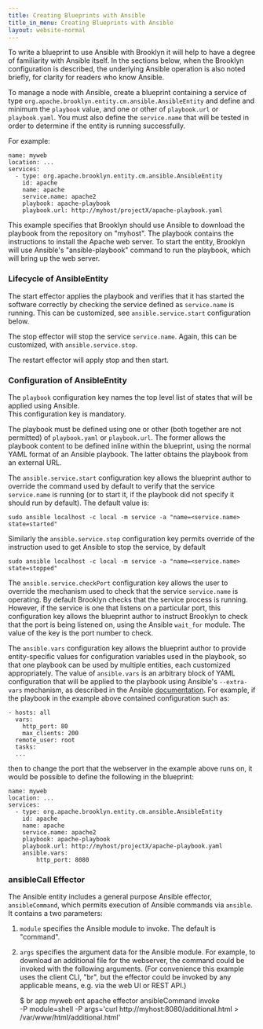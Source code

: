 ```yaml
---
title: Creating Blueprints with Ansible
title_in_menu: Creating Blueprints with Ansible
layout: website-normal
---
```


To write a blueprint to use Ansible with Brooklyn it will help to have a degree of familiarity with Ansible itself. In the 
sections below, when the Brooklyn configuration is described, the underlying Ansible operation is also noted briefly, for 
clarity for readers who know Ansible.

To manage a node with Ansible, create a blueprint containing a service of type `org.apache.brooklyn.entity.cm.ansible.AnsibleEntity`
and define and minimum the `playbook` value, and one or other of `playbook.url` or `playbook.yaml`. You must also define
the `service.name` that will be tested in order to determine if the entity is running successfully.

For example:

    name: myweb
    location: ...
    services:
      - type: org.apache.brooklyn.entity.cm.ansible.AnsibleEntity
        id: apache
        name: apache
        service.name: apache2
        playbook: apache-playbook
        playbook.url: http://myhost/projectX/apache-playbook.yaml

    
This example specifies that Brooklyn should use Ansible to download the playbook from the repository on
"myhost". The playbook contains the instructions to install the Apache web server. To start the 
entity, Brooklyn will use Ansible's "ansible-playbook" command to run the playbook, which will bring up the web server.


### Lifecycle of AnsibleEntity

The start effector applies the playbook and verifies that it has started the software correctly by checking the service
defined as `service.name` is running.  This can be customized, see `ansible.service.start` configuration below.

The stop effector will stop the service `service.name`.  Again, this can be customized, with `ansible.service.stop`. 

The restart effector will apply stop and then start.


### Configuration of AnsibleEntity

The `playbook` configuration key names the top level list of states that will be applied using Ansible.  
 This configuration key is mandatory.

The playbook must be defined using one or other (both together are not permitted) of  `playbook.yaml` or `playbook.url`.
The former allows the playbook content to be defined inline within the blueprint, using the normal YAML format of an 
Ansible playbook.  The latter obtains the playbook from an external URL.

The `ansible.service.start` configuration key allows the blueprint author to override the command used by default to 
verify that the service `service.name` is running (or to start it, if the playbook did not specify it should run by
default).  The default value is:

    sudo ansible localhost -c local -m service -a "name=<service.name> state=started"

Similarly the `ansible.service.stop` configuration key permits override of the instruction used to get Ansible to stop the
service, by default

    sudo ansible localhost -c local -m service -a "name=<service.name> state=stopped"

The `ansible.service.checkPort` configuration key allows the user to override the mechanism used to check that the 
service `service.name` is operating. By default Brooklyn checks that the service process is running. However, if the
 service is one that listens on a particular port, this configuration key allows the blueprint author to instruct
 Brooklyn to check that the port is being listened on, using the Ansible `wait_for` module. The value of the key is 
 the port number to check.

The `ansible.vars` configuration key allows the blueprint author to provide entity-specific values for configuration
variables used in the playbook, so that one playbook can be used by multiple entities, each customized appropriately.
The value of `ansible.vars` is an arbitrary block of YAML configuration that will be applied to the playbook using 
Ansible's `--extra-vars` mechanism, as described in the
Ansible [documentation](http://docs.ansible.com/ansible/playbooks_variables.html#passing-variables-on-the-command-line).
For example, if the playbook in the example above contained configuration such as:
 
    - hosts: all
      vars:
        http_port: 80
        max_clients: 200
      remote_user: root
      tasks:
      ...
 
 then to change the port that the webserver in the example above runs on, it would be possible to define the following 
 in the blueprint:
 
    name: myweb
    location: ...
    services:
      - type: org.apache.brooklyn.entity.cm.ansible.AnsibleEntity
        id: apache
        name: apache
        service.name: apache2
        playbook: apache-playbook
        playbook.url: http://myhost/projectX/apache-playbook.yaml
        ansible.vars:
            http_port: 8080


### ansibleCall Effector

The Ansible entity includes a general purpose Ansible effector, `ansibleCommand`, which permits execution of Ansible 
commands via `ansible`.  It contains a two parameters:
1. `module` specifies the Ansible module to invoke.  The default is "command".
2. `args` specifies the argument data for the Ansible module.  For example, to download an additional file for the 
webserver, the command could be invoked with the following arguments. (For convenience this
example uses the client CLI, "br", but the effector could be invoked by any applicable means, e.g. via the web UI 
or REST API.)

    $ br app myweb ent apache effector ansibleCommand invoke \
       -P module=shell -P args='curl http://myhost:8080/additional.html > /var/www/html/additional.html'
